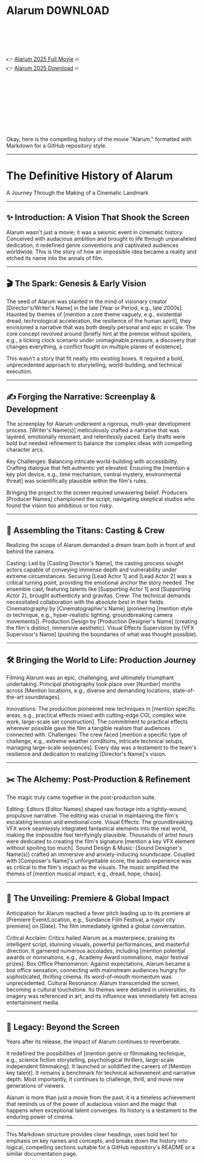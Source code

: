 # Alarum D0WNL0AD

<br><br><br><br>


👉 <a href="https://Melvin-nelronotpe1989.github.io/tkeiqeibzw/">Alarum 2025 Full Movie</a> 🔥
<br>
👉 <a href="https://Melvin-nelronotpe1989.github.io/tkeiqeibzw/">Alarum 2025 Download</a> 🔥


<br><br><br><br><br><br><br><br>


Okay, here is the compelling history of the movie "Alarum," formatted with Markdown for a GitHub repository style.

---

# The Definitive History of Alarum

A Journey Through the Making of a Cinematic Landmark

---

## ✨ Introduction: A Vision That Shook the Screen

Alarum wasn't just a movie; it was a seismic event in cinematic history. Conceived with audacious ambition and brought to life through unparalleled dedication, it redefined genre conventions and captivated audiences worldwide. This is the story of how an impossible idea became a reality and etched its name into the annals of film.

---

## 🎬 The Spark: Genesis & Early Vision

The seed of Alarum was planted in the mind of visionary creator [Director's/Writer's Name] in the late [Year or Period, e.g., late 2000s]. Haunted by themes of [mention a core theme vaguely, e.g., existential dread, technological acceleration, the resilience of the human spirit], they envisioned a narrative that was both deeply personal and epic in scale. The core concept revolved around [briefly hint at the premise without spoilers, e.g., a ticking clock scenario under unimaginable pressure, a discovery that changes everything, a conflict fought on multiple planes of existence].

This wasn't a story that fit neatly into existing boxes. It required a bold, unprecedented approach to storytelling, world-building, and technical execution.

---

## ✍️ Forging the Narrative: Screenplay & Development

The screenplay for Alarum underwent a rigorous, multi-year development process. [Writer's Name(s)] meticulously crafted a narrative that was layered, emotionally resonant, and relentlessly paced. Early drafts were bold but needed refinement to balance the complex ideas with compelling character arcs.

   Key Challenges:
       Balancing intricate world-building with accessibility.
       Crafting dialogue that felt authentic yet elevated.
       Ensuring the [mention a key plot device, e.g., time mechanism, central mystery, environmental threat] was scientifically plausible within the film's rules.

Bringing the project to the screen required unwavering belief. Producers [Producer Names] championed the script, navigating skeptical studios who found the vision too ambitious or too risky.

---

## 🎥 Assembling the Titans: Casting & Crew

Realizing the scope of Alarum demanded a dream team both in front of and behind the camera.

   Casting: Led by [Casting Director's Name], the casting process sought actors capable of conveying immense depth and vulnerability under extreme circumstances. Securing [Lead Actor 1] and [Lead Actor 2] was a critical turning point, providing the emotional anchor the story needed. The ensemble cast, featuring talents like [Supporting Actor 1] and [Supporting Actor 2], brought authenticity and gravitas.
   Crew: The technical demands necessitated collaboration with the absolute best in their fields.
       Cinematography by [Cinematographer's Name] (pioneering [mention style or technique, e.g., hyper-realistic lighting, groundbreaking camera movements]).
       Production Design by [Production Designer's Name] (creating the film's distinct, immersive aesthetic).
       Visual Effects Supervision by [VFX Supervisor's Name] (pushing the boundaries of what was thought possible).

---

## 🛠️ Bringing the World to Life: Production Journey

Filming Alarum was an epic, challenging, and ultimately triumphant undertaking. Principal photography took place over [Number] months across [Mention locations, e.g., diverse and demanding locations, state-of-the-art soundstages].

   Innovations: The production pioneered new techniques in [mention specific areas, e.g., practical effects mixed with cutting-edge CGI, complex wire work, large-scale set construction]. The commitment to practical effects wherever possible gave the film a tangible realism that audiences connected with.
   Challenges: The crew faced [mention a specific type of challenge, e.g., extreme weather conditions, intricate technical setups, managing large-scale sequences]. Every day was a testament to the team's resilience and dedication to realizing [Director's Name]'s vision.

---

## ✂️ The Alchemy: Post-Production & Refinement

The magic truly came together in the post-production suite.

   Editing: Editors [Editor Names] shaped raw footage into a tightly-wound, propulsive narrative. The editing was crucial in maintaining the film's escalating tension and emotional core.
   Visual Effects: The groundbreaking VFX work seamlessly integrated fantastical elements into the real world, making the impossible feel terrifyingly plausible. Thousands of artist hours were dedicated to creating the film's signature [mention a key VFX element without spoiling too much].
   Sound Design & Music: [Sound Designer's Name(s)] crafted an immersive and anxiety-inducing soundscape. Coupled with [Composer's Name]'s unforgettable score, the audio experience was as critical to the film's impact as the visuals. The music amplified the themes of [mention musical impact, e.g., dread, hope, chaos].

---

## 🚀 The Unveiling: Premiere & Global Impact

Anticipation for Alarum reached a fever pitch leading up to its premiere at [Premiere Event/Location, e.g., Sundance Film Festival, a major city premiere] on [Date]. The film immediately ignited a global conversation.

   Critical Acclaim: Critics hailed Alarum as a masterpiece, praising its intelligent script, stunning visuals, powerful performances, and masterful direction. It garnered numerous accolades, including [mention potential awards or nominations, e.g., Academy Award nominations, major festival prizes].
   Box Office Phenomenon: Against expectations, Alarum became a box office sensation, connecting with mainstream audiences hungry for sophisticated, thrilling cinema. Its word-of-mouth momentum was unprecedented.
   Cultural Resonance: Alarum transcended the screen, becoming a cultural touchstone. Its themes were debated in universities, its imagery was referenced in art, and its influence was immediately felt across entertainment media.

---

## 🌟 Legacy: Beyond the Screen

Years after its release, the impact of Alarum continues to reverberate.

   It redefined the possibilities of [mention genre or filmmaking technique, e.g., science fiction storytelling, psychological thrillers, large-scale independent filmmaking].
   It launched or solidified the careers of [Mention key talent].
   It remains a benchmark for technical achievement and narrative depth.
   Most importantly, it continues to challenge, thrill, and move new generations of viewers.

Alarum is more than just a movie from the past; it is a timeless achievement that reminds us of the power of audacious vision and the magic that happens when exceptional talent converges. Its history is a testament to the enduring power of cinema.

---

This Markdown structure provides clear headings, uses bold text for emphasis on key names and concepts, and breaks down the history into logical, compelling sections suitable for a GitHub repository's README or a similar documentation page.

